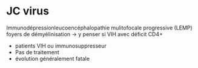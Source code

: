 # JC virus



Immunodépressionleucoencéphalopathie mulitofocale progressive (LEMP)
 foyers de démyélinisation -> y penser si VIH avec déficit CD4+ 

- patients VIH ou immunosuppresseur 
- Pas de traitement 
- évolution généralement fatale 

